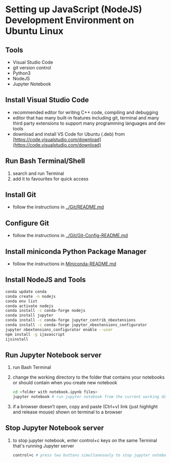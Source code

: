 # Setting up JavaScript (NodeJS) Development Environment on Ubuntu Linux

## Tools

- Visual Studio Code
- git version control
- Python3
- NodeJS
- Jupyter Notebook

## Install Visual Studio Code

- recommended editor for writing C++ code, compiling and debugging
- editor that has many built-in features including git, terminal and many third party extensions to support many programming languages and dev tools
- download and install VS Code for Ubuntu (.deb) from [https://code.visualstudio.com/download](https://code.visualstudio.com/download)

## Run Bash Terminal/Shell

1. search and run Terminal
2. add it to favourites for quick access

## Install Git

- follow the instructions in [../Git/README.md](../Git/README.md)

## Configure Git

- follow the instructions in [../Git/Git-Config-README.md](../Git/Git-Config-README.md)

## Install miniconda Python Package Manager

- follow the instructions in [Miniconda-README.md](Miniconda-README.md)


## Install NodeJS and Tools

```bash
conda update conda
conda create -n nodejs
conda env list
conda activate nodejs
conda install -c conda-forge nodejs
conda install jupyter
conda install -c conda-forge jupyter_contrib_nbextensions
conda install -c conda-forge jupyter_nbextensions_configurator
jupyter nbextensions_configurator enable --user
npm install -g ijavascript
ijsinstall
```

## Run Jupyter Notebook server

1. run Bash Terminal
2. change the working directory to the folder that contains your notebooks or should contain when you create new notebook

    ```bash
    cd <folder with notebook.ipynb files>
    jupyter notebook # run jupyter notebook from the current working directory
    ```

3. if a browser doesn’t open, copy and paste (Ctrl+v) link (just highlight and release mouse) shown on terminal to a browser

## Stop Jupyter Notebook server

1. to stop jupyter notebook, enter control+c keys on the same Terminal that's running Jupyter server

    ```bash
    control+c # press two buttons simultanesouly to stop jupyter notebook server
    ```
